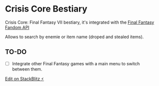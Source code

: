 # Crisis Core Bestiary

Crisis Core: Final Fantasy VII bestiary, it's integrated with the [Final Fantasy Fandom API](https://finalfantasy.fandom.com/)

Allows to search by enemie or item name (droped and stealed items).

## TO-DO

- [ ] Integrate other Final Fantasy games with a main menu to switch between them.


[Edit on StackBlitz ⚡️](https://stackblitz.com/edit/bestiary)
